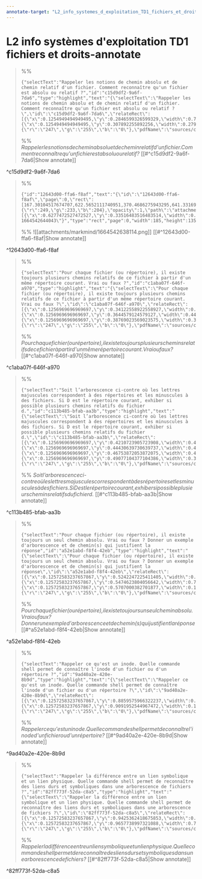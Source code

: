 ```yaml
---
annotate-target: "L2_info_systemes_d_exploitation_TD1_fichiers_et_droits.pdf"
---
```

# L2 info systèmes d'exploitation TD1 fichiers et droits-annotate

>%%
>```annotate-json
>{"selectText":"Rappeler les notions de chemin absolu et de chemin relatif d'un fichier. Comment reconnaître qu'un fichier est absolu ou relatif ?","id":"c15d9df2-9a6f-7da6","type":"highlight","text":"{\"selectText\":\"Rappeler les notions de chemin absolu et de chemin relatif d'un fichier. Comment reconnaître qu'un fichier est absolu ou relatif ?\",\"id\":\"c15d9df2-9a6f-7da6\",\"relateRect\":[{\"x\":0.1254949494949495,\"y\":0.2846599326599329,\"width\":0.7784646464646464,\"height\":0.022363636363636388},{\"x\":0.1254949494949495,\"y\":0.307892255892256,\"width\":0.2794545454545454,\"height\":0.022363636363636388}],\"page\":0,\"quadPoints\":null,\"color\":{\"r\":\"247\",\"g\":\"255\",\"b\":\"0\"},\"pdfName\":\"sources/cours/L2_info_systemes_d_exploitation_TD1_fichiers_et_droits.pdf\"}","pdfName":"sources/cours/L2_info_systemes_d_exploitation_TD1_fichiers_et_droits.pdf","page":0,"createTime":1664542563947}
>```
>%%
>*Rappelerlesnotionsdecheminabsoluetdecheminrelatifd'unfichier.Commentreconnaîtrequ'unfichierestabsoluourelatif?*
>[[#^c15d9df2-9a6f-7da6|Show annotate]]
>
^c15d9df2-9a6f-7da6

>%%
>```annotate-json
>{"id":"12643d00-ffa6-f8af","text":"{\"id\":\"12643d00-ffa6-f8af\",\"page\":0,\"rect\":[167.30104517674707,622.5652111740951,370.4686275943295,641.3316946905786],\"contents\":\"\",\"author\":\"\",\"color\":{\"r\":249,\"g\":233,\"b\":204},\"opacity\":1,\"path\":\"attachments/markmind/1664542638114.png\",\"relateRect\":[{\"x\":0.6277472527472527,\"y\":0.33516483516483514,\"width\":0.2541208791208791,\"height\":0.18543956043956045}],\"pdfName\":\"sources/cours/L2_info_systemes_d_exploitation_TD1_fichiers_et_droits.pdf\",\"pageWidth\":728,\"imageAbsolutePath\":\"app://local/Users/oscarplaisant/devoirs/cours/attachments/markmind/1664542638114.png?1664542644043\"}","type":"rect","page":0,"width":185,"height":135,"pdfName":"sources/cours/L2_info_systemes_d_exploitation_TD1_fichiers_et_droits.pdf"}
>```
>%%
>![[attachments/markmind/1664542638114.png]]
>[[#^12643d00-ffa6-f8af|Show annotate]]
>
^12643d00-ffa6-f8af

>%%
>```annotate-json
>{"selectText":"Pour chaque fichier (ou répertoire), il existe toujours plusieurs chemins relatifs de ce fichier à partir d'un même répertoire courant. Vrai ou faux ?","id":"c1aba07f-646f-a970","type":"highlight","text":"{\"selectText\":\"Pour chaque fichier (ou répertoire), il existe toujours plusieurs chemins relatifs de ce fichier à partir d'un même répertoire courant. Vrai ou faux ?\",\"id\":\"c1aba07f-646f-a970\",\"relateRect\":[{\"x\":0.1256969696969697,\"y\":0.34122558922558927,\"width\":0.4467676767676767,\"height\":0.022363636363636388},{\"x\":0.1256969696969697,\"y\":0.3644579124579127,\"width\":0.44660606060606056,\"height\":0.02236363636363623},{\"x\":0.1256969696969697,\"y\":0.38769023569023575,\"width\":0.32465993265993265,\"height\":0.022363636363636388}],\"page\":0,\"quadPoints\":null,\"color\":{\"r\":\"247\",\"g\":\"255\",\"b\":\"0\"},\"pdfName\":\"sources/cours/L2_info_systemes_d_exploitation_TD1_fichiers_et_droits.pdf\"}","pdfName":"sources/cours/L2_info_systemes_d_exploitation_TD1_fichiers_et_droits.pdf","page":0,"createTime":1664542693163}
>```
>%%
>*Pourchaquefichier(ourépertoire),ilexistetoujoursplusieurscheminsrelatifsdecefichieràpartird'unmêmerépertoirecourant.Vraioufaux?*
>[[#^c1aba07f-646f-a970|Show annotate]]
>
^c1aba07f-646f-a970

>%%
>```annotate-json
>{"selectText":"Soit l’arborescence ci-contre où les lettres majuscules correspondent à des répertoires et les minuscules à des fichiers. Si D est le répertoire courant, exhiber si possible plusieurs chemins relatifs du fichier d.","id":"c113b485-bfab-aa3b","type":"highlight","text":"{\"selectText\":\"Soit l’arborescence ci-contre où les lettres majuscules correspondent à des répertoires et les minuscules à des fichiers. Si D est le répertoire courant, exhiber si possible plusieurs chemins relatifs du fichier d.\",\"id\":\"c113b485-bfab-aa3b\",\"relateRect\":[{\"x\":0.1256969696969697,\"y\":0.4210723905723908,\"width\":0.4468316498316498,\"height\":0.022372053872053817},{\"x\":0.1256969696969697,\"y\":0.44430639730639737,\"width\":0.4468080808080808,\"height\":0.022363636363636388},{\"x\":0.1256969696969697,\"y\":0.46753872053872075,\"width\":0.4467878787878788,\"height\":0.022363636363636388},{\"x\":0.1256969696969697,\"y\":0.49077104377104386,\"width\":0.38088552188552194,\"height\":0.022363636363636388}],\"page\":0,\"quadPoints\":null,\"color\":{\"r\":\"247\",\"g\":\"255\",\"b\":\"0\"},\"pdfName\":\"sources/cours/L2_info_systemes_d_exploitation_TD1_fichiers_et_droits.pdf\"}","pdfName":"sources/cours/L2_info_systemes_d_exploitation_TD1_fichiers_et_droits.pdf","page":0,"createTime":1664542760444}
>```
>%%
>*Soitl’arborescenceci-contreoùleslettresmajusculescorrespondentàdesrépertoiresetlesminusculesàdesfichiers.SiDestlerépertoirecourant,exhibersipossibleplusieurscheminsrelatifsdufichierd.*
>[[#^c113b485-bfab-aa3b|Show annotate]]
>
^c113b485-bfab-aa3b

>%%
>```annotate-json
>{"selectText":"Pour chaque fichier (ou répertoire), il existe toujours un seul chemin absolu. Vrai ou faux ? Donner un exemple d'arborescence et de chemin(s) qui justifient la réponse","id":"a52e1abd-f8f4-42eb","type":"highlight","text":"{\"selectText\":\"Pour chaque fichier (ou répertoire), il existe toujours un seul chemin absolu. Vrai ou faux ? Donner un exemple d'arborescence et de chemin(s) qui justifient la réponse\",\"id\":\"a52e1abd-f8f4-42eb\",\"relateRect\":[{\"x\":0.12572583237657867,\"y\":0.5242247225411405,\"width\":0.47119234596249526,\"height\":0.022368771526980625},{\"x\":0.12572583237657867,\"y\":0.5474623804056642,\"width\":0.7781786452353617,\"height\":0.022368771526980365},{\"x\":0.12572583237657867,\"y\":0.5707000382701877,\"width\":0.15924867967853043,\"height\":0.022368771526980365}],\"page\":0,\"quadPoints\":null,\"color\":{\"r\":\"247\",\"g\":\"255\",\"b\":\"0\"},\"pdfName\":\"sources/cours/L2_info_systemes_d_exploitation_TD1_fichiers_et_droits.pdf\"}","pdfName":"sources/cours/L2_info_systemes_d_exploitation_TD1_fichiers_et_droits.pdf","page":0,"createTime":1664542851177}
>```
>%%
>*Pourchaquefichier(ourépertoire),ilexistetoujoursunseulcheminabsolu.Vraioufaux?Donnerunexempled'arborescenceetdechemin(s)quijustifientlaréponse*
>[[#^a52e1abd-f8f4-42eb|Show annotate]]
>
^a52e1abd-f8f4-42eb

>%%
>```annotate-json
>{"selectText":"Rappeler ce qu'est un inode. Quelle commande shell permet de connaître l'inode d'un fichier ou d'un répertoire ?","id":"9ad40a2e-420e-8b9d","type":"highlight","text":"{\"selectText\":\"Rappeler ce qu'est un inode. Quelle commande shell permet de connaître l'inode d'un fichier ou d'un répertoire ?\",\"id\":\"9ad40a2e-420e-8b9d\",\"relateRect\":[{\"x\":0.12572583237657867,\"y\":0.8859575966322237,\"width\":0.7782729429774206,\"height\":0.022368771526980365},{\"x\":0.12572583237657867,\"y\":0.9091952544967472,\"width\":0.13138369690011478,\"height\":0.022368771526980365}],\"page\":0,\"quadPoints\":null,\"color\":{\"r\":\"247\",\"g\":\"255\",\"b\":\"0\"},\"pdfName\":\"sources/cours/L2_info_systemes_d_exploitation_TD1_fichiers_et_droits.pdf\"}","pdfName":"sources/cours/L2_info_systemes_d_exploitation_TD1_fichiers_et_droits.pdf","page":0,"createTime":1664543091710}
>```
>%%
>*Rappelercequ'estuninode.Quellecommandeshellpermetdeconnaîtrel'inoded'unfichieroud'unrépertoire?*
>[[#^9ad40a2e-420e-8b9d|Show annotate]]
>
^9ad40a2e-420e-8b9d

>%%
>```annotate-json
>{"selectText":"Rappeler la différence entre un lien symbolique et un lien physique. Quelle commande shell permet de reconnaître des liens durs et symboliques dans une arborescence de fichiers ?","id":"82ff773f-52da-c8a5","type":"highlight","text":"{\"selectText\":\"Rappeler la différence entre un lien symbolique et un lien physique. Quelle commande shell permet de reconnaître des liens durs et symboliques dans une arborescence de fichiers ?\",\"id\":\"82ff773f-52da-c8a5\",\"relateRect\":[{\"x\":0.12572583237657867,\"y\":0.9425362418675853,\"width\":0.7788522005357827,\"height\":0.022368771526980493},{\"x\":0.12572583237657867,\"y\":0.9657738997321088,\"width\":0.7085027171833144,\"height\":0.022368771526980365}],\"page\":0,\"quadPoints\":null,\"color\":{\"r\":\"247\",\"g\":\"255\",\"b\":\"0\"},\"pdfName\":\"sources/cours/L2_info_systemes_d_exploitation_TD1_fichiers_et_droits.pdf\"}","pdfName":"sources/cours/L2_info_systemes_d_exploitation_TD1_fichiers_et_droits.pdf","page":0,"createTime":1664543222091}
>```
>%%
>*Rappelerladifférenceentreunliensymboliqueetunlienphysique.Quellecommandeshellpermetdereconnaîtredesliensdursetsymboliquesdansunearborescencedefichiers?*
>[[#^82ff773f-52da-c8a5|Show annotate]]
>
^82ff773f-52da-c8a5

